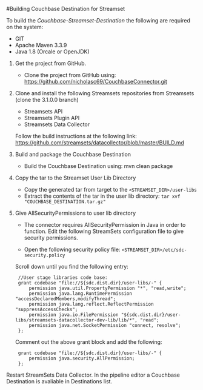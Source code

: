 #Building Couchbase Destination for Streamset

To build the *Couchbase-Streamset-Destination* the following are required on the system:

* GIT
* Apache Maven 3.3.9
* Java 1.8 (Orcale or OpenJDK)


1. Get the project from GitHub.

    * Clone the project from GitHub using: https://github.com/nicholasc69/CouchbaseConnector.git

2. Clone and install the following Streamsets repositories from Streamsets (clone the 3.1.0.0 branch)
    * Streamsets API
    * Streamsets Plugin API
    * Streamsets Data Collector

    Follow the build instructions at the following link: https://github.com/streamsets/datacollector/blob/master/BUILD.md    

2. Build and package the Couchbase Destination

    * Build the Couchbase Destination using: mvn clean package

3. Copy the tar to the Streamset User Lib Directory

    * Copy the generated tar from target to the `<STREAMSET_DIR>/user-libs`
    *  Extract the contents of the tar in the user lib directory: `tar xvf "COUCHBASE_DESTINATION.tar.gz"`

4. Give AllSecurityPermissions to user lib directory

   * The connector requires AllSecurityPermission in Java in order to function. Edit the following StreamSets configuration file to give security permissions.
    
   * Open the following security policy file: `<STREAMSET_DIR>/etc/sdc-security.policy`
   
   Scroll down until you find the following entry:
    
        //User stage libraries code base:
        grant codebase "file://${sdc.dist.dir}/user-libs/-" {
            permission java.util.PropertyPermission "*", "read,write";
            permission java.lang.RuntimePermission "accessDeclaredMembers,modifyThread";
            permission java.lang.reflect.ReflectPermission "suppressAccessChecks";
            permission java.io.FilePermission "${sdc.dist.dir}/user-libs/streamsets-datacollector-dev-lib/lib/*", "read";
            permission java.net.SocketPermission "connect, resolve";
        };

    Comment out the above grant block and add the following:
    
        grant codebase "file://${sdc.dist.dir}/user-libs/-" {
            permission java.security.AllPermission;
        };


Restart StreamSets Data Collector. In the pipeline editor a Couchbase Destination is avaliable in Destinations list.


